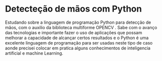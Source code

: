 # Detecteção de mãos com Python
Estudando sobre a linguagem de programação Python para detecção de mãos,  com o auxilio  da biblioteca multiforme OPENCV . Sabe com o avanço das tecnologias e importante fazer o uso de aplicações que possam melhorar  a capacidade de alcançar certos resultados e o Python  é uma excelente linguagem de programação para ser usadas neste tipo de caso aonde precisei colocar em pratica alguns conhecimentos de inteligencia artificial e machine Learning.
